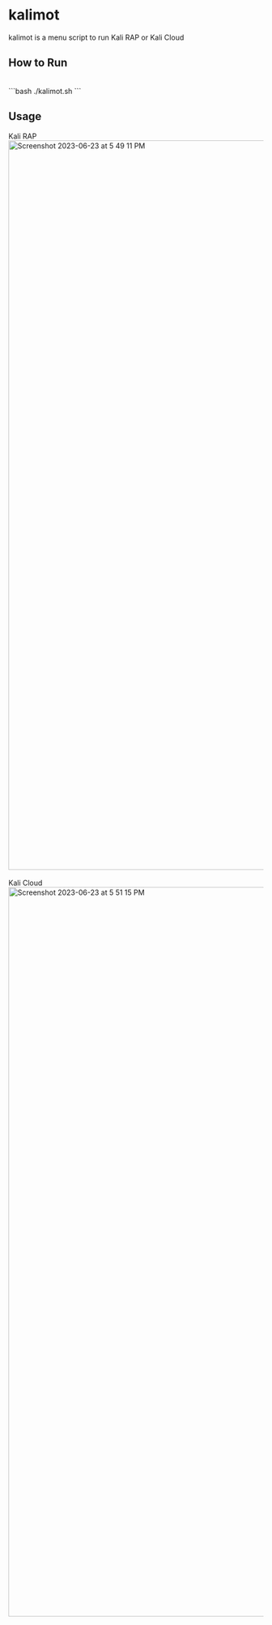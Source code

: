 # kalimot
kalimot is a menu script to run Kali RAP or Kali Cloud

## How to Run
<br/>
```bash
./kalimot.sh
```

## Usage

Kali RAP
<br/>
<img width="1440" alt="Screenshot 2023-06-23 at 5 49 11 PM" src="https://github.com/hbk-13/kalimot/assets/128030799/1f563a1e-22ab-4287-8492-2d2b71fe4ee8">
<br/>
<br/>
Kali Cloud
<br/>
<img width="1440" alt="Screenshot 2023-06-23 at 5 51 15 PM" src="https://github.com/hbk-13/kalimot/assets/128030799/c4d323ee-df7b-4a83-bebf-36b25cde33c8">

